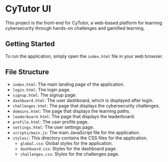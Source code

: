 # CyTutor UI

This project is the front-end for CyTutor, a web-based platform for learning cybersecurity through hands-on challenges and gamified learning.

## Getting Started

To run the application, simply open the `index.html` file in your web browser.

## File Structure

*   `index.html`: The main landing page of the application.
*   `login.html`: The login page.
*   `signup.html`: The signup page.
*   `dashboard.html`: The user dashboard, which is displayed after login.
*   `challenges.html`: The page that displays the cybersecurity challenges.
*   `domains.html`: The page that displays the learning paths.
*   `leaderboard.html`: The page that displays the leaderboard.
*   `profile.html`: The user profile page.
*   `settings.html`: The user settings page.
*   `scripts/main.js`: The main JavaScript file for the application.
*   `styles/`: This directory contains the CSS files for the application.
    *   `global.css`: Global styles for the application.
    *   `dashboard.css`: Styles for the dashboard page.
    *   `challenges.css`: Styles for the challenges page.
